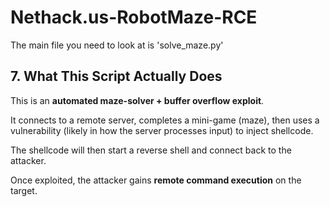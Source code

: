 # Nethack.us-RobotMaze-RCE

The main file you need to look at is 'solve_maze.py'

## 7. What This Script Actually Does

This is an **automated maze-solver + buffer overflow exploit**.

It connects to a remote server, completes a mini-game (maze), then uses a vulnerability (likely in how the server processes input) to inject shellcode.

The shellcode will then start a reverse shell and connect back to the attacker.

Once exploited, the attacker gains **remote command execution** on the target.
